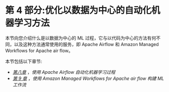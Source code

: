 

# 第 4 部分:优化以数据为中心的自动化机器学习方法

本节向您介绍什么是以数据为中心的 ML 过程，它与以代码为中心的方法有何不同，以及这种方法通常使用的服务，即 Apache Airflow 和 Amazon Managed Workflows for Apache air flow。

本节包括以下章节:

*   [*第八章*](B17649_08_ePub.xhtml#_idTextAnchor115) ，*使用 Apache Airflow 自动化机器学习过程*
*   [*第 9 章*](B17649_09_ePub.xhtml#_idTextAnchor123) ，*使用 Amazon Managed Workflows for Apache air flow 构建 ML 工作流*